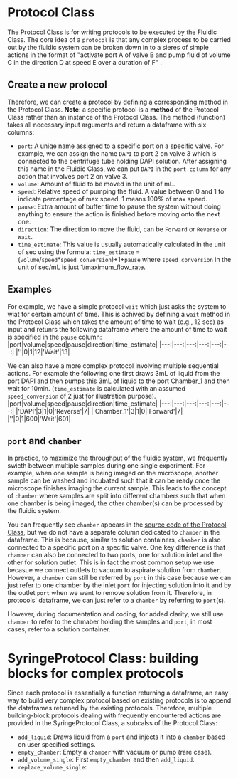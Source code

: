 # Protocol Class
The Protocol Class is for writing protocols to be executed by the Fluidic Class.
The core idea of a `protocol` is that any complex process to be carried out by the fluidic system can be broken down in to a sieres of simple actions in the format of "activate port A of valve B and pump fluid of volume C in the direction D at speed E over a duration of F" . 
## Create a new protocol
Therefore, we can create a protocol by defining a corresponding method in the Protocol Class.
**Note**: a specific protocol is a **method** of the Protocol Class rather than an instance of the Protocol Class.
The method (function) takes all necessary input arguments and return a dataframe with six columns:
- `port`: A uniqe name assigned to a specific port on a specific valve.
For example, we can assign the name `DAPI` to port 2 on valve 3 which is connected to the centrifuge tube holding DAPI solution.
After assigning this name in the Fluidic Class, we can put `DAPI` in the `port column` for any action that involves port 2 on valve 3.
- `volume`: Amount of fluid to be moved in the unit of mL.
- `speed`: Relative speed of pumping the fluid. A value between 0 and 1 to indicate percentage of max speed. 1 means 100% of max speed.
- `pause`: Extra amount of buffer time to pause the system without doing anything to ensure the action is finished before moving onto the next one. 
- `direction`: The direction to move the fluid, can be `Forward` or `Reverse` or `Wait`. 
- `time_estimate`: This value is usually automatically calculated in the unit of sec using the formula: `time_estimate` = (`volume`/`speed`*`speed_conversion`)+1+`pause` 
where `speed_conversion` in the unit of sec/mL is just 1/maximum_flow_rate.
## Examples
For example, we have a simple protocol `wait` which just asks the system to wiat for certain amount of time. 
This is achived by defining a `wait` method in the Protocol Class which takes the amount of time to wait (e.g., 12 sec) as input and retunrs the following dataframe where the amount of time to wait is specified in the `pause` column:
|port|volume|speed|pause|direction|time_estimate|
|---:|---:|---:|---:|---:|---:|
|''|0|1|12|'Wait'|13|

We can also have a more complex protocol involving multiple sequential actions. For example the following one first draws 3mL of liquid from the port DAPI and then pumps this 3mL of liquid to the port Chamber_1 and then wait for 10min. (`time_estimate` is calculated with an assumed `speed_conversion` of 2 just for illustration purpose).
|port|volume|speed|pause|direction|time_estimate|
|---:|---:|---:|---:|---:|---:|
|'DAPI'|3|1|0|'Reverse'|7|
|'Chamber_1'|3|1|0|'Forward'|7|
|''|0|1|600|'Wait'|601|
## `port` and `chamber`
In practice, to maximize the throughput of the fluidic system, we frequently swicth between multiple samples during one single experiment. 
For example, when one sample is being imaged on the microscope, another sample can be washed and incubated such that it can be ready once the microscope finishes imaging the current sample. 
This leads to the concept of `chamber` where samples are split into different chambers such that when one chamber is being imaged, the other chamber(s) can be processed by the fluidic system.

You can frequently see `chamber` appears in the [source code of the Protocol Class](Protocol.py), but we do not have a separate column dedicated to `chamber` in the dataframe.
This is because, similar to solution containers, `chamber` is also connected to a specific port on a specific valve.
One key difference is that `chamber` can also be connected to two ports, one for solution inlet and the other for solution outlet. 
This is in fact the most common setup we use becasue we connect outlets to vacuum to aspirate solution from `chamber`.
However, a `chamber` can still be referred by `port` in this case because we can just refer to one chamber by the inlet `port` for injecting solution into it and by the outlet `port` when we want to remove solution from it. 
Therefore, in protocols' dataframe, we can just refer to a `chamber` by referring to `port`(s). 

However, during documentation and coding, for added clarity, we still use `chamber` to refer to the chmaber holding the samples and `port`, in most cases, refer to a solution container.
# SyringeProtocol Class: building blocks for complex protocols
Since each protocol is essentially a function returning a dataframe, an easy way to build very complex protocol based on existing protocols is to append the dataframes returned by the existing protocols. 
Therefore, multiple building-block protocols dealing with frequently encountered actions are provided in the SyringeProtocol Class, a subcalss of the Protocol Class:
- `add_liquid`: Draws liquid from a `port` and injects it into a `chamber` based on user specified settings.
- `empty_chamber`: Empty a `chamber` with vacuum or pump (rare case).
- `add_volume_single`: First `empty_chamber` and then `add_liquid`.
- `replace_volume_single`: 
